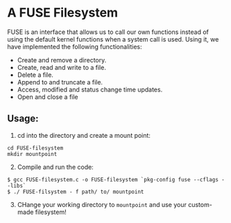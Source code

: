 # A FUSE Filesystem
FUSE is an interface that allows us to call our own functions instead of using the default kernel functions when a system call is used. Using it, we have implemented the following functionalities: 
- Create and remove a directory.
- Create, read and write to a file.
- Delete a file.
- Append to and truncate a file.
- Access, modified and status change time updates.
- Open and close a file

## Usage:
1. cd into the directory and create a mount point:
```
cd FUSE-filesystem
mkdir mountpoint
```
2. Compile and run the code:
```
$ gcc FUSE-filesystem.c -o FUSE-filesystem `pkg-config fuse --cflags --libs`
$ ./ FUSE-filsystem - f path/ to/ mountpoint
```
3. CHange your working directory to ```mountpoint``` and use your custom-made filesystem!
